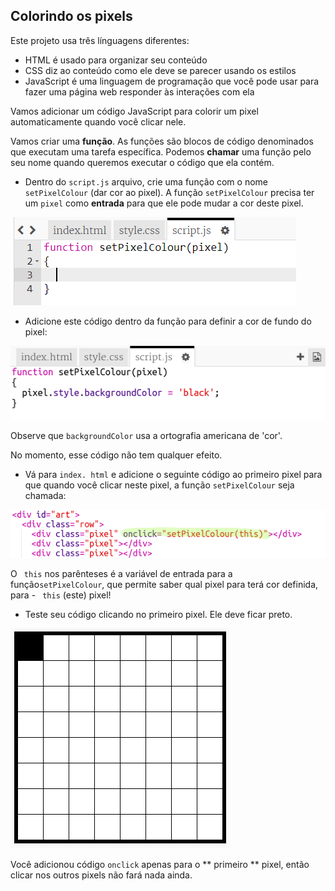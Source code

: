 ## Colorindo os pixels

Este projeto usa três línguagens diferentes:

+ HTML é usado para organizar seu conteúdo
+ CSS diz ao conteúdo como ele deve se parecer usando os estilos
+ JavaScript é uma linguagem de programação que você pode usar para fazer uma página web responder às interações com ela

Vamos adicionar um código JavaScript para colorir um pixel automaticamente quando você clicar nele.

Vamos criar uma **função**. As funções são blocos de código denominados que executam uma tarefa específica. Podemos **chamar** uma função pelo seu nome quando queremos executar o código que ela contém.

+ Dentro do ` script.js ` arquivo, crie uma função com o nome ` setPixelColour ` (dar cor ao pixel). A função `setPixelColour` precisa ter um `pixel` como **entrada** para que ele pode mudar a cor deste pixel.

![Create function](images/create-function.png)

+ Adicione este código dentro da função para definir a cor de fundo do pixel:

![screenshot](images/pixel-art-set-pixel-colour.png)

Observe que `backgroundColor` usa a ortografia americana de 'cor'.

No momento, esse código não tem qualquer efeito.

+ Vá para `index. html` e adicione o seguinte código ao primeiro pixel para que quando você clicar neste pixel, a função `setPixelColour` seja chamada:

![screenshot](images/pixel-art-onclick.png)

O ` this` nos parênteses é a variável de entrada para a função` setPixelColour `, que permite saber qual pixel para terá cor definida, para - ` this` (este) pixel!

+ Teste seu código clicando no primeiro pixel. Ele deve ficar preto.

![screenshot](images/pixel-art-black.png)

Você adicionou código ` onclick ` apenas para o ** primeiro ** pixel, então clicar nos outros pixels não fará nada ainda.
